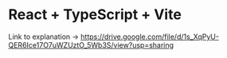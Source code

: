 # React + TypeScript + Vite


Link to explanation -> https://drive.google.com/file/d/1s_XqPyU-QER6Ice17O7uWZUztO_5Wb3S/view?usp=sharing
